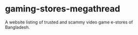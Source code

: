 # gaming-stores-megathread
A website listing of trusted and scammy video game e-stores of Bangladesh.
